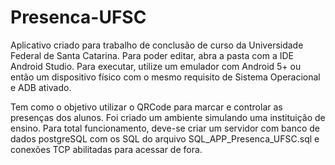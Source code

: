 # Presenca-UFSC
Aplicativo criado para trabalho de conclusão de curso da Universidade Federal de Santa Catarina. Para poder editar, abra a pasta com a IDE Android Studio. Para executar, utilize um emulador com Android 5+ ou então um dispositivo físico com o mesmo requisito de Sistema Operacional e ADB ativado.

Tem como o objetivo utilizar o QRCode para marcar e controlar as presenças dos alunos.
Foi criado um ambiente simulando uma instituição de ensino.
Para total funcionamento, deve-se criar um servidor com banco de dados postgreSQL com os SQL do arquivo SQL_APP_Presenca_UFSC.sql e conexões TCP abilitadas para acessar de fora.
